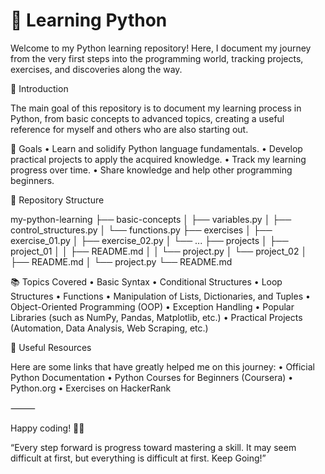 # 🐍 Learning Python

Welcome to my Python learning repository! Here, I document my journey from the very first steps into the programming world, tracking projects, exercises, and discoveries along the way.

📌 Introduction

The main goal of this repository is to document my learning process in Python, from basic concepts to advanced topics, creating a useful reference for myself and others who are also starting out.

🎯 Goals
	•	Learn and solidify Python language fundamentals.
	•	Develop practical projects to apply the acquired knowledge.
	•	Track my learning progress over time.
	•	Share knowledge and help other programming beginners.

🚀 Repository Structure

my-python-learning
├── basic-concepts
│   ├── variables.py
│   ├── control_structures.py
│   └── functions.py
├── exercises
│   ├── exercise_01.py
│   ├── exercise_02.py
│   └── ...
├── projects
│   ├── project_01
│   │   ├── README.md
│   │   └── project.py
│   └── project_02
│       ├── README.md
│       └── project.py
└── README.md

📚 Topics Covered
	•	Basic Syntax
	•	Conditional Structures
	•	Loop Structures
	•	Functions
	•	Manipulation of Lists, Dictionaries, and Tuples
	•	Object-Oriented Programming (OOP)
	•	Exception Handling
	•	Popular Libraries (such as NumPy, Pandas, Matplotlib, etc.)
	•	Practical Projects (Automation, Data Analysis, Web Scraping, etc.)


📖 Useful Resources

Here are some links that have greatly helped me on this journey:
	•	Official Python Documentation
	•	Python Courses for Beginners (Coursera)
	•	Python.org
	•	Exercises on HackerRank

⸻

Happy coding! 🐍🚀

“Every step forward is progress toward mastering a skill. It may seem difficult at first, but everything is difficult at first. Keep Going!”
